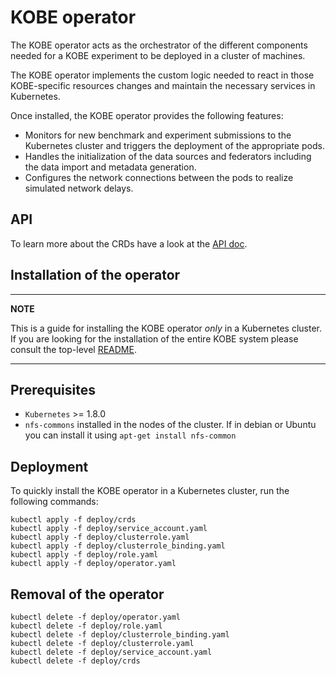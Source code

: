 # KOBE operator

The KOBE operator acts as the orchestrator of the different components 
needed for a KOBE experiment to be deployed in a cluster of machines.

The KOBE operator implements the custom logic needed to react in those
KOBE-specific resources changes and maintain the necessary services in Kubernetes.

Once installed, the KOBE operator provides the following features:

- Monitors for new benchmark and experiment submissions to the
  Kubernetes cluster and triggers the deployment of the appropriate
  pods.
- Handles the initialization of the data sources and federators
  including the data import and metadata generation.
- Configures the network connections between the pods to realize 
  simulated network delays.

## API

To learn more about the CRDs have a look at the [API doc](docs/api.md).


## Installation of the operator

---
**NOTE**

This is a guide for installing the KOBE operator *only*
in a Kubernetes cluster. 
If you are looking for the installation of the entire KOBE system
please consult the top-level [README](../README.md).

---

## Prerequisites

- `Kubernetes` >= 1.8.0
- `nfs-commons` installed in the nodes of the cluster. If in debian or
   Ubuntu you can install it using `apt-get install nfs-common`

## Deployment

To quickly install the KOBE operator in a Kubernetes cluster, run the
following commands:
```
kubectl apply -f deploy/crds
kubectl apply -f deploy/service_account.yaml
kubectl apply -f deploy/clusterrole.yaml
kubectl apply -f deploy/clusterrole_binding.yaml
kubectl apply -f deploy/role.yaml
kubectl apply -f deploy/operator.yaml
```

## Removal of the operator

```
kubectl delete -f deploy/operator.yaml
kubectl delete -f deploy/role.yaml
kubectl delete -f deploy/clusterrole_binding.yaml
kubectl delete -f deploy/clusterrole.yaml
kubectl delete -f deploy/service_account.yaml
kubectl delete -f deploy/crds
```

